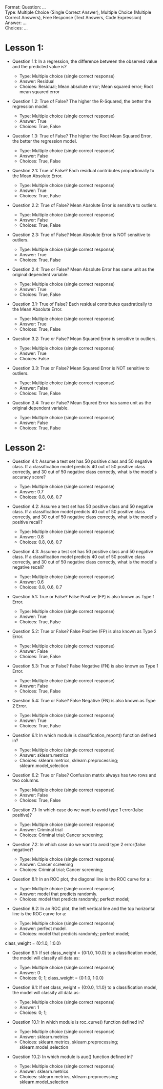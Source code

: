 Format:
Question: ...  
Type: Multiple Choice (Single Correct Answer),  Multiple Choice (Multiple Correct Answers), Free Response (Text Answers, Code Expression)
Answer: ...  
Choices: ...  

# Lesson 1:
- Question 1.1: In a regression, the difference between the observed value and the predicted value is?
  - Type: Multiple choice (single correct response)
  - Answer: Residual
  - Choices: Residual; Mean absolute error; Mean squared error; Root mean squared error
- Question 1.2: True of False? The higher the R-Squared, the better the regression model.
  - Type: Multiple choice (single correct response)
  - Answer: True
  - Choices: True, False
- Question 1.3: True of False? The higher the Root Mean Squared Error, the better the regression model.
  - Type: Multiple choice (single correct response)
  - Answer: False
  - Choices: True, False

- Question 2.1: True of False? Each residual contributes proportionally to the Mean Absolute Error.
  - Type: Multiple choice (single correct response)
  - Answer: True
  - Choices: True, False
- Question 2.2: True of False? Mean Absolute Error is sensitive to outliers.
  - Type: Multiple choice (single correct response)
  - Answer: False
  - Choices: True, False
- Question 2.3: True of False? Mean Absolute Error is NOT sensitive to outliers.
  - Type: Multiple choice (single correct response)
  - Answer: True
  - Choices: True, False
- Question 2.4: True or False? Mean Absolute Error has same unit as the original dependent variable.
  - Type: Multiple choice (single correct response)
  - Answer: True
  - Choices: True, False

- Question 3.1: True of False? Each residual contributes quadratically to the Mean Absolute Error.
  - Type: Multiple choice (single correct response)
  - Answer: True
  - Choices: True, False
- Question 3.2: True or False? Mean Squared Error is sensitive to outliers.
  - Type: Multiple choice (single correct response)
  - Answer: True
  - Choices: False
- Question 3.3: True or False? Mean Squared Error is NOT sensitive to outliers.
  - Type: Multiple choice (single correct response)
  - Answer: False
  - Choices: True, False
- Question 3.4: True or False? Mean Squred Error has same unit as the original dependent variable.
  - Type: Multiple choice (single correct response)
  - Answer: False
  - Choices: True, False

# Lesson 2:
- Question 4.1: Assume a test set has 50 positive class and 50 negative class. If a classification model predicts 40 out of 50 positive class correctly, and 30 out of 50 negative class correctly, what is the model's accuracy score?
  - Type: Multiple choice (single correct response)
  - Answer: 0.7
  - Choices: 0.8, 0.6, 0.7
- Question 4.2: Assume a test set has 50 positive class and 50 negative class. If a classification model predicts 40 out of 50 positive class correctly, and 30 out of 50 negative class correctly, what is the model's positive recall?
  - Type: Multiple choice (single correct response)
  - Answer: 0.8
  - Choices: 0.8, 0.6, 0.7
- Question 4.3: Assume a test set has 50 positive class and 50 negative class. If a classification model predicts 40 out of 50 positive class correctly, and 30 out of 50 negative class correctly, what is the model's negative recall?
  - Type: Multiple choice (single correct response)
  - Answer: 0.6
  - Choices: 0.8, 0.6, 0.7

- Question 5.1: True or False? False Positive (FP) is also known as Type 1 Error.
  - Type: Multiple choice (single correct response)
  - Answer: True
  - Choices: True, False
- Question 5.2: True or False? False Positive (FP) is also known as Type 2 Error.
  - Type: Multiple choice (single correct response)
  - Answer: False
  - Choices: True, False
- Question 5.3: True or False? False Negative (FN) is also known as Type 1 Error.
  - Type: Multiple choice (single correct response)
  - Answer: False
  - Choices: True, False
- Question 5.4: True or False? False Negative (FN) is also known as Type 2 Error.
  - Type: Multiple choice (single correct response)
  - Answer: True
  - Choices: True, False

- Question 6.1: In which module is classification_report() function defined in?
  - Type: Multiple choice (single correct response)
  - Answer: sklearn.metrics
  - Choices: sklearn.metrics, sklearn.preprocessing; sklearn.model_selection
- Question 6.2: True or False? Confusion matrix always has two rows and two columns.
  - Type: Multiple choice (single correct response)
  - Answer: False
  - Choices: True, False

- Question 7.1: In which case do we want to avoid type 1 error(false positive)?
  - Type: Multiple choice (single correct response)
  - Answer: Criminal trial
  - Choices: Criminal trial; Cancer screening;
- Question 7.2: In which case do we want to avoid type 2 error(false negative)?
  - Type: Multiple choice (single correct response)
  - Answer: Cancer screening
  - Choices: Criminal trial; Cancer screening;

- Question 8.1: In an ROC plot, the diagonal line is the ROC curve for a :
  - Type: Multiple choice (single correct response)
  - Answer: model that predicts randomly.
  - Choices: model that predicts randomly; perfect model;
- Question 8.2: In an ROC plot, the left vertical line and the top horizontal line is the ROC curve for a:
  - Type: Multiple choice (single correct response)
  - Answer: perfect model.
  - Choices: model that predicts randomly; perfect model;

class_weight = {0:1.0, 1:0.0}
- Question 9.1: If set class_weight = {0:1.0, 1:0.0} to a classification model, the model will classify all data as:
  - Type: Multiple choice (single correct response)
  - Answer: 0
  - Choices: 0; 1;
  class_weight = {0:1.0, 1:0.0}
- Question 9.1: If set class_weight = {0:0.0, 1:1.0} to a classification model, the model will classify all data as:
  - Type: Multiple choice (single correct response)
  - Answer: 1
  - Choices: 0; 1;

- Question 10.1: In which module is roc_curve() function defined in?
  - Type: Multiple choice (single correct response)
  - Answer: sklearn.metrics
  - Choices: sklearn.metrics, sklearn.preprocessing; sklearn.model_selection
- Question 10.2: In which module is auc() function defined in?
  - Type: Multiple choice (single correct response)
  - Answer: sklearn.metrics
  - Choices: sklearn.metrics, sklearn.preprocessing; sklearn.model_selection
